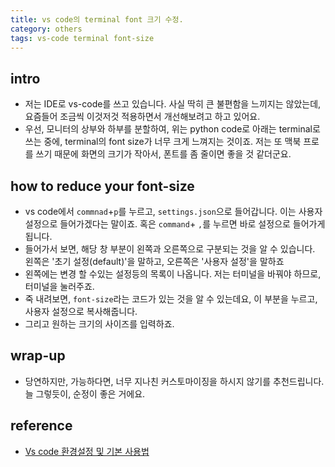 ```yaml
---
title: vs code의 terminal font 크기 수정.
category: others
tags: vs-code terminal font-size
---
```


## intro

- 저는 IDE로 vs-code를 쓰고 있습니다. 사실 딱히 큰 불편함을 느끼지는 않았는데, 요즘들어 조금씩 이것저것 적용하면서 개선해보려고 하고 있어요. 
- 우선, 모니터의 상부와 하부를 분할하여, 위는 python code로 아래는 terminal로 쓰는 중에, terminal의 font size가 너무 크게 느껴지는 것이죠. 저는 또 맥북 프로를 쓰기 때문에 화면의 크기가 작아서, 폰트를 좀 줄이면 좋을 것 같더군요. 

## how to reduce your font-size

- vs code에서 `commnad`+`p`를 누르고, `settings.json`으로 들어갑니다. 이는 사용자 설정으로 들어가겠다는 말이죠. 혹은 `command`+ `,`를 누르면 바로 설정으로 들어가게 됩니다.
- 들어가서 보면, 해당 창 부분이 왼쪽과 오른쪽으로 구분되는 것을 알 수 있습니다. 왼쪽은 '초기 설정(default)'을 말하고, 오른쪽은 '사용자 설정'을 말하죠
- 왼쪽에는 변경 할 수있는 설정등의 목록이 나옵니다. 저는 터미널을 바꿔야 하므로, 터미널을 눌러주죠.
- 죽 내려보면, `font-size`라는 코드가 있는 것을 알 수 있는데요, 이 부분을 누르고, 사용자 설정으로 복사해줍니다.
- 그리고 원하는 크기의 사이즈를 입력하죠.

## wrap-up

- 당연하지만, 가능하다면, 너무 지나친 커스토마이징을 하시지 않기를 추천드립니다. 늘 그렇듯이, 순정이 좋은 거에요.

## reference

- [Vs code 환경설정 및 기본 사용법](https://gwonsungjun.github.io/articles/2018-06/vscodeSetting)
